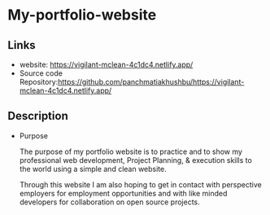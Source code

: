# My-portfolio-website

## Links

  + website: https://vigilant-mclean-4c1dc4.netlify.app/
  + Source code Repository:https://github.com/panchmatiakhushbu/https://vigilant-mclean-4c1dc4.netlify.app/

## Description

  + Purpose

    The purpose of my portfolio website is to practice and to show my professional web development, Project Planning, & execution skills to the world using a simple and clean website.

    Through this website I am also hoping to get in contact with perspective employers for employment opportunities and with like minded developers for collaboration on open source projects.

    
    
